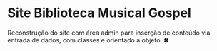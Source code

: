# Site Biblioteca Musical Gospel
Reconstrução do site com área admin para inserção de conteúdo via entrada de dados, com classes e orientado a objeto.
🍀
